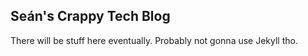 ## Seán's Crappy Tech Blog

There will be stuff here eventually.
Probably not gonna use Jekyll tho.
